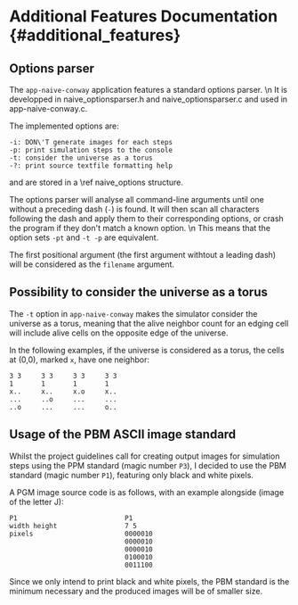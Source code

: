 # Additional Features Documentation {#additional_features}

## Options parser

The `app-naive-conway` application features a standard options parser. \n
It is developped in naive_optionsparser.h and naive_optionsparser.c and used in app-naive-conway.c.

The implemented options are:

```batch
-i: DON\'T generate images for each steps
-p: print simulation steps to the console
-t: consider the universe as a torus
-?: print source textfile formatting help
```

and are stored in a \ref naive_options structure.

The options parser will analyse all command-line arguments until one without a preceding dash (`-`) is found. It will then scan all characters following the dash and apply them to their corresponding options, or crash the program if they don't match a known option. \n
This means that the option sets `-pt` and `-t -p` are equivalent.

The first positional argument (the first argument withtout a leading dash) will be considered as the `filename` argument.

## Possibility to consider the universe as a torus

The `-t` option in `app-naive-conway` makes the simulator consider the universe as a torus, meaning that the alive neighbor count for an edging cell will include alive cells on the opposite edge of the universe.

In the following examples, if the universe is considered as a torus, the cells at (0,0), marked `x`, have one neighbor:

```text
3 3     3 3     3 3     3 3
1       1       1       1
x..     x..     x.o     x..
...     ..o     ...     ...
..o     ...     ...     o..
```

## Usage of the PBM ASCII image standard

Whilst the project guidelines call for creating output images for simulation steps using the PPM standard (magic number `P3`), I decided to use the PBM standard (magic number `P1`), featuring only black and white pixels.

A PGM image source code is as follows, with an example alongside (image of the letter J):

```text
P1                           P1
width height                 7 5
pixels                       0000010
                             0000010
                             0000010
                             0100010
                             0011100
```

Since we only intend to print black and white pixels, the PBM standard is the minimum necessary and the produced images will be of smaller size.
